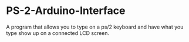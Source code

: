 # PS-2-Arduino-Interface
A program that allows you to type on a ps/2 keyboard and have what you type show up on a connected LCD screen.
